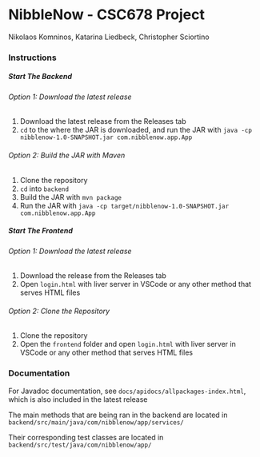 # NibbleNow - CSC678 Project

Nikolaos Komninos,
Katarina Liedbeck,
Christopher Sciortino

### Instructions

##### Start The Backend 

###### Option 1: Download the latest release

1. Download the latest release from the Releases tab
2. `cd` to the where the JAR is downloaded, and run the JAR with `java -cp nibblenow-1.0-SNAPSHOT.jar com.nibblenow.app.App`

###### Option 2: Build the JAR with Maven

1. Clone the repository
2. `cd` into `backend`
2. Build the JAR with `mvn package`
3. Run the JAR with `java -cp target/nibblenow-1.0-SNAPSHOT.jar com.nibblenow.app.App`

##### Start The Frontend

###### Option 1: Download the latest release

1. Download the release from the Releases tab
2. Open `login.html` with liver server in VSCode or any other method that serves HTML files

###### Option 2: Clone the Repository

1. Clone the repository
2. Open the `frontend` folder and open `login.html` with liver server in VSCode or any other method that serves HTML files

### Documentation

For Javadoc documentation, see `docs/apidocs/allpackages-index.html`, which is also included in the latest release

The main methods that are being ran in the backend are located in `backend/src/main/java/com/nibblenow/app/services/`

Their corresponding test classes are located in `backend/src/test/java/com/nibblenow/app/`
